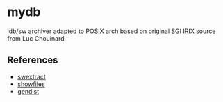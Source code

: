 # mydb
idb/sw archiver adapted to POSIX arch based on original SGI IRIX source from Luc Chouinard

## References

- [swextract](http://github.com/misuchiru03/swextract)
- [showfiles](https://nixdoc.net/man-pages/IRIX/man1/showfiles.1.html)
- [gendist](https://nixdoc.net/man-pages/IRIX/man1/gendist.1.html)

